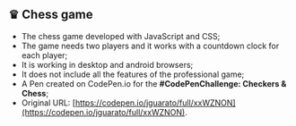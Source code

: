 ## ♛ Chess game

* The chess game developed with JavaScript and CSS;
* The game needs two players and it works with a countdown clock for each player;
* It is working in desktop and android browsers;
* It does not include all the features of the professional game;
* A Pen created on CodePen.io for the <strong>#CodePenChallenge: Checkers & Chess</strong>; 
* Original URL: [https://codepen.io/jguarato/full/xxWZNON](https://codepen.io/jguarato/full/xxWZNON).
